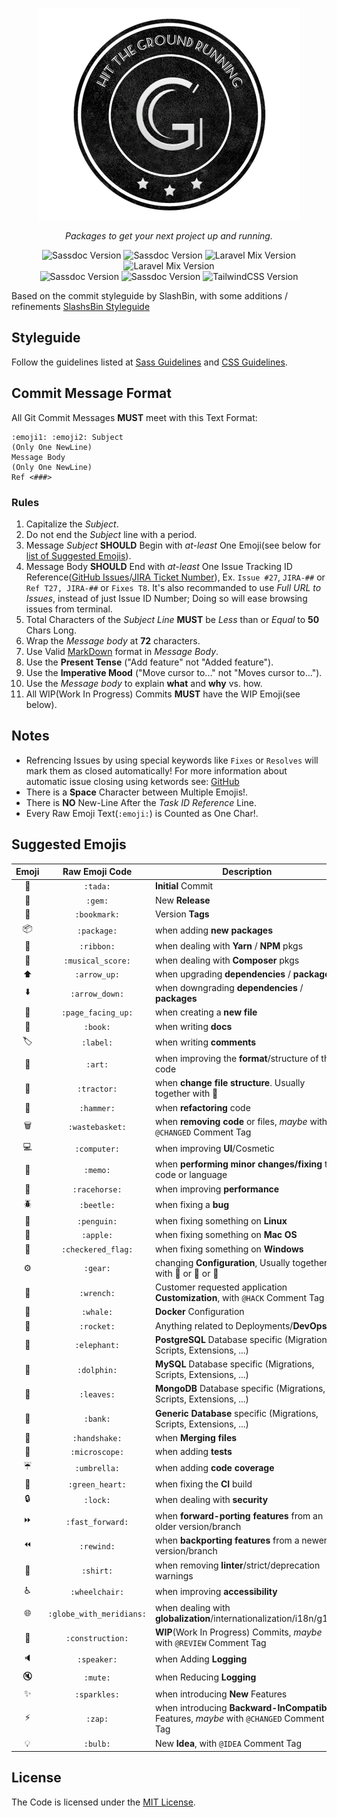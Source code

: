 <p align="center">
<img alt="Groundwork" src="https://github.com/ajmarino/groundwork/blob/c89fca7c1bfb146d649df35870f7d75902b945cd/src/assets/groundwork-badge.png" />
</p>
<p align="center">
<em>Packages to get your next project up and running.</em>
</p>

<p align="center">
<img src="https://img.shields.io/badge/css_mqpacker-v6.0.2-38c172.svg" alt="Sassdoc Version">
<img src="https://img.shields.io/badge/include_media-v1.4.9-e6AA68.svg" alt="Sassdoc Version">
<img src="https://img.shields.io/badge/laravel_mix-v2.1.11-f55247.svg" alt="Laravel Mix Version">
<img src="https://img.shields.io/badge/laravel_mix_purgecss-v2.2.0-22a4c9.svg" alt="Laravel Mix Version">
<br />
<img src="https://img.shields.io/badge/normalize-v8.0.0-e3695f.svg" alt="Sassdoc Version">
<img src="https://img.shields.io/badge/sassdocs-v2.5.0-dd5a6f.svg" alt="Sassdoc Version">
<img src="https://img.shields.io/badge/tailwind-v0.6.1-44a8b3.svg" alt="TailwindCSS Version">
</p>

Based on the commit styleguide by SlashBin, with some additions / refinements [SlashsBin Styleguide](https://slashsbin.com/styleguide-git-commit-message/)


## Styleguide

Follow the guidelines listed at [Sass Guidelines](https://sass-guidelin.es/) and [CSS Guidelines](https://cssguidelin.es/).



## Commit Message Format

All Git Commit Messages **MUST** meet with this Text Format:
```
:emoji1: :emoji2: Subject
(Only One NewLine)
Message Body
(Only One NewLine)
Ref <###>
```



### Rules

1. Capitalize the _Subject_.
2. Do not end the _Subject_ line with a period.
3. Message _Subject_ **SHOULD** Begin with _at-least_ One Emoji(see below for [list of Suggested Emojis](#suggested-emojis)).
4. Message Body **SHOULD** End with _at-least_ One Issue Tracking ID Reference([GitHub Issues](https://github.com/features#issues)/[JIRA Ticket Number](http://reflexions.atlassian.net/)), Ex. `Issue #27`, `JIRA-##` or `Ref T27, JIRA-##` or `Fixes T8`.
It's also recommanded to use _Full URL to Issues_, instead of just Issue ID Number; Doing so will ease browsing issues from terminal.
5. Total Characters of the _Subject Line_ **MUST** be _Less_ than or _Equal_ to **50** Chars Long.
6. Wrap the _Message body_ at **72** characters.
7. Use Valid [MarkDown](https://daringfireball.net/projects/markdown/basics) format in _Message Body_.
8. Use the **Present Tense** ("Add feature" not "Added feature").
9. Use the **Imperative Mood** ("Move cursor to..." not "Moves cursor to...").
10. Use the _Message body_ to explain **what** and **why** vs. how.
11. All WIP(Work In Progress) Commits **MUST** have the WIP Emoji(see below).



## Notes

+ Refrencing Issues by using special keywords like `Fixes` or `Resolves` will mark them as closed automatically! For more  information about automatic issue closing using ketwords see: [GitHub](https://help.github.com/articles/closing-issues-via-commit-messages/)
+ There is a **Space** Character between Multiple Emojis!.
+ There is **NO** New-Line After the _Task ID Reference_ Line.
+ Every Raw Emoji Text(`:emoji:`) is Counted as One Char!.



## Suggested Emojis

| Emoji | Raw Emoji Code | Description |
|:---:|:---:|---|
| :tada: | `:tada:` | **Initial** Commit |
| :gem: | `:gem:` | New **Release** |
| :bookmark: | `:bookmark:` | Version **Tags** |
| :package: | `:package:` | when adding **new packages** |
| :ribbon: | `:ribbon:` | when dealing with **Yarn** / **NPM** pkgs |
| :musical_score: | `:musical_score:` | when dealing with **Composer** pkgs |
| :arrow_up: | `:arrow_up:` | when upgrading **dependencies** / **packages** |
| :arrow_down: | `:arrow_down:` | when downgrading **dependencies** / **packages** |
| :page_facing_up: | `:page_facing_up:` | when creating a **new file** |
| :book: | `:book:` | when writing **docs** |
| :label: | `:label:` | when writing **comments** |
| :art: | `:art:` | when improving the **format**/structure of the code |
| :tractor: | `:tractor:` | when **change file structure**. Usually together with :art: |
| :hammer: | `:hammer:` | when **refactoring** code |
| :wastebasket: | `:wastebasket:` | when **removing code** or files, _maybe_ with `@CHANGED` Comment Tag |
| :computer: | `:computer:` | when improving **UI**/Cosmetic |
| :memo: | `:memo:` | when **performing minor changes/fixing** the code or language |
| :racehorse: | `:racehorse:` | when improving **performance** |
| :beetle: | `:beetle:` | when fixing a **bug** |
| :penguin: | `:penguin:` | when fixing something on **Linux** |
| :apple: | `:apple:` | when fixing something on **Mac OS** |
| :checkered_flag: | `:checkered_flag:` | when fixing something on **Windows** |
| :gear: | `:gear:` | changing **Configuration**, Usually together with :penguin: or :ribbon: or :rocket: |
| :wrench: | `:wrench:` | Customer requested application **Customization**, with `@HACK` Comment Tag |
| :whale: | `:whale:` | **Docker** Configuration |
| :rocket: | `:rocket:` | Anything related to Deployments/**DevOps** |
| :elephant: | `:elephant:` | **PostgreSQL** Database specific (Migrations, Scripts, Extensions, ...)  |
| :dolphin: | `:dolphin:` | **MySQL** Database specific (Migrations, Scripts, Extensions, ...) |
| :leaves: | `:leaves:` | **MongoDB** Database specific (Migrations, Scripts, Extensions, ...) |
| :bank: | `:bank:` | **Generic Database** specific (Migrations, Scripts, Extensions, ...) |
| :handshake: | `:handshake:` | when **Merging files** |
| :microscope: | `:microscope:` | when adding **tests** |
| :umbrella: | `:umbrella:` | when adding **code coverage** |
| :green_heart: | `:green_heart:` | when fixing the **CI** build |
| :lock: | `:lock:` | when dealing with **security** |
| :fast_forward: | `:fast_forward:` | when **forward-porting features** from an older version/branch |
| :rewind: | `:rewind:` | when **backporting features** from a newer version/branch |
| :shirt: | `:shirt:` | when removing **linter**/strict/deprecation warnings |
| :wheelchair: | `:wheelchair:` | when improving **accessibility** |
| :globe_with_meridians: | `:globe_with_meridians:` | when dealing with **globalization**/internationalization/i18n/g11n |
| :construction: | `:construction:` | **WIP**(Work In Progress) Commits, _maybe_ with `@REVIEW` Comment Tag |
| :speaker: | `:speaker:` | when Adding **Logging** |
| :mute: | `:mute:` | when Reducing **Logging** |
| :sparkles: | `:sparkles:` | when introducing **New** Features |
| :zap: | `:zap:` | when introducing **Backward-InCompatible** Features, _maybe_ with `@CHANGED` Comment Tag |
| :bulb: | `:bulb:` | New **Idea**, with `@IDEA` Comment Tag |




## License

The Code is licensed under the [MIT License](http://slashsbin.mit-license.org/).
